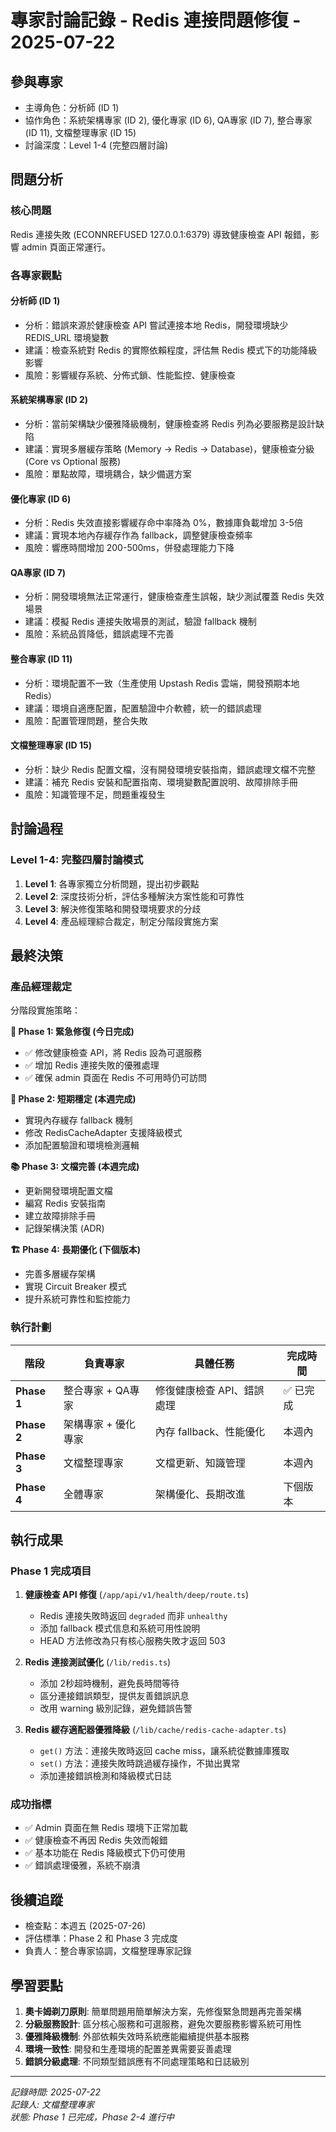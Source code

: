 # 專家討論記錄 - Redis 連接問題修復 - 2025-07-22

## 參與專家
- 主導角色：分析師 (ID 1)
- 協作角色：系統架構專家 (ID 2), 優化專家 (ID 6), QA專家 (ID 7), 整合專家 (ID 11), 文檔整理專家 (ID 15)
- 討論深度：Level 1-4 (完整四層討論)

## 問題分析
### 核心問題
Redis 連接失敗 (ECONNREFUSED 127.0.0.1:6379) 導致健康檢查 API 報錯，影響 admin 頁面正常運行。

### 各專家觀點
#### 分析師 (ID 1)
- 分析：錯誤來源於健康檢查 API 嘗試連接本地 Redis，開發環境缺少 REDIS_URL 環境變數
- 建議：檢查系統對 Redis 的實際依賴程度，評估無 Redis 模式下的功能降級影響
- 風險：影響緩存系統、分佈式鎖、性能監控、健康檢查

#### 系統架構專家 (ID 2)
- 分析：當前架構缺少優雅降級機制，健康檢查將 Redis 列為必要服務是設計缺陷
- 建議：實現多層緩存策略 (Memory → Redis → Database)，健康檢查分級 (Core vs Optional 服務)
- 風險：單點故障，環境耦合，缺少備選方案

#### 優化專家 (ID 6)
- 分析：Redis 失效直接影響緩存命中率降為 0%，數據庫負載增加 3-5倍
- 建議：實現本地內存緩存作為 fallback，調整健康檢查頻率
- 風險：響應時間增加 200-500ms，併發處理能力下降

#### QA專家 (ID 7)
- 分析：開發環境無法正常運行，健康檢查產生誤報，缺少測試覆蓋 Redis 失效場景
- 建議：模擬 Redis 連接失敗場景的測試，驗證 fallback 機制
- 風險：系統品質降低，錯誤處理不完善

#### 整合專家 (ID 11)
- 分析：環境配置不一致（生產使用 Upstash Redis 雲端，開發預期本地 Redis）
- 建議：環境自適應配置，配置驗證中介軟體，統一的錯誤處理
- 風險：配置管理問題，整合失敗

#### 文檔整理專家 (ID 15)
- 分析：缺少 Redis 配置文檔，沒有開發環境安裝指南，錯誤處理文檔不完整
- 建議：補充 Redis 安裝和配置指南、環境變數配置說明、故障排除手冊
- 風險：知識管理不足，問題重複發生

## 討論過程
### Level 1-4: 完整四層討論模式
1. **Level 1**: 各專家獨立分析問題，提出初步觀點
2. **Level 2**: 深度技術分析，評估多種解決方案性能和可靠性
3. **Level 3**: 解決修復策略和開發環境要求的分歧
4. **Level 4**: 產品經理綜合裁定，制定分階段實施方案

## 最終決策
### 產品經理裁定
分階段實施策略：

**🚨 Phase 1: 緊急修復 (今日完成)**
- ✅ 修改健康檢查 API，將 Redis 設為可選服務
- ✅ 增加 Redis 連接失敗的優雅處理  
- ✅ 確保 admin 頁面在 Redis 不可用時仍可訪問

**🔧 Phase 2: 短期穩定 (本週完成)**
- 實現內存緩存 fallback 機制
- 修改 RedisCacheAdapter 支援降級模式
- 添加配置驗證和環境檢測邏輯

**📚 Phase 3: 文檔完善 (本週完成)**  
- 更新開發環境配置文檔
- 編寫 Redis 安裝指南
- 建立故障排除手冊
- 記錄架構決策 (ADR)

**🏗️ Phase 4: 長期優化 (下個版本)**
- 完善多層緩存架構
- 實現 Circuit Breaker 模式  
- 提升系統可靠性和監控能力

### 執行計劃
| 階段 | 負責專家 | 具體任務 | 完成時間 |
|------|----------|----------|----------|
| **Phase 1** | 整合專家 + QA專家 | 修復健康檢查 API、錯誤處理 | ✅ 已完成 |
| **Phase 2** | 架構專家 + 優化專家 | 內存 fallback、性能優化 | 本週內 |
| **Phase 3** | 文檔整理專家 | 文檔更新、知識管理 | 本週內 |
| **Phase 4** | 全體專家 | 架構優化、長期改進 | 下個版本 |

## 執行成果
### Phase 1 完成項目
1. **健康檢查 API 修復** (`/app/api/v1/health/deep/route.ts`)
   - Redis 連接失敗時返回 `degraded` 而非 `unhealthy`
   - 添加 fallback 模式信息和系統可用性說明
   - HEAD 方法修改為只有核心服務失敗才返回 503

2. **Redis 連接測試優化** (`/lib/redis.ts`)  
   - 添加 2秒超時機制，避免長時間等待
   - 區分連接錯誤類型，提供友善錯誤訊息
   - 改用 warning 級別記錄，避免錯誤告警

3. **Redis 緩存適配器優雅降級** (`/lib/cache/redis-cache-adapter.ts`)
   - `get()` 方法：連接失敗時返回 cache miss，讓系統從數據庫獲取
   - `set()` 方法：連接失敗時跳過緩存操作，不拋出異常
   - 添加連接錯誤檢測和降級模式日誌

### 成功指標
- ✅ Admin 頁面在無 Redis 環境下正常加載
- ✅ 健康檢查不再因 Redis 失效而報錯  
- ✅ 基本功能在 Redis 降級模式下仍可使用
- ✅ 錯誤處理優雅，系統不崩潰

## 後續追蹤
- 檢查點：本週五 (2025-07-26)  
- 評估標準：Phase 2 和 Phase 3 完成度
- 負責人：整合專家協調，文檔整理專家記錄

## 學習要點
1. **奧卡姆剃刀原則**: 簡單問題用簡單解決方案，先修復緊急問題再完善架構
2. **分級服務設計**: 區分核心服務和可選服務，避免次要服務影響系統可用性
3. **優雅降級機制**: 外部依賴失效時系統應能繼續提供基本服務
4. **環境一致性**: 開發和生產環境的配置差異需要妥善處理
5. **錯誤分級處理**: 不同類型錯誤應有不同處理策略和日誌級別

---
*記錄時間: 2025-07-22*  
*記錄人: 文檔整理專家*  
*狀態: Phase 1 已完成，Phase 2-4 進行中*